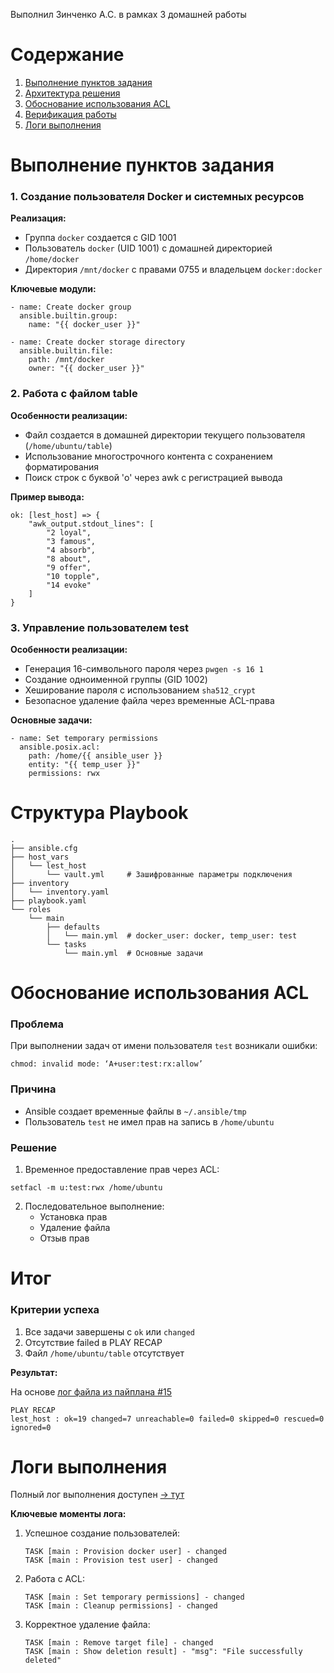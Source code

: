 Выполнил Зинченко А.С. в рамках 3 домашней работы

# Содержание
1. [Выполнение пунктов задания](#выполнение-пунктов-задания)
2. [Архитектура решения](#архитектура-решения)
3. [Обоснование использования ACL](#обоснование-использования-acl)
4. [Верификация работы](#верификация-работы)
5. [Логи выполнения](#логи-выполнения)

# Выполнение пунктов задания

### 1. Создание пользователя Docker и системных ресурсов
**Реализация:**
- Группа `docker` создается с GID 1001
- Пользователь `docker` (UID 1001) с домашней директорией `/home/docker`
- Директория `/mnt/docker` с правами 0755 и владельцем `docker:docker`

**Ключевые модули:**
```
- name: Create docker group
  ansible.builtin.group:
    name: "{{ docker_user }}"

- name: Create docker storage directory
  ansible.builtin.file:
    path: /mnt/docker
    owner: "{{ docker_user }}"
```

### 2. Работа с файлом table
**Особенности реализации:**
- Файл создается в домашней директории текущего пользователя (`/home/ubuntu/table`)
- Использование многострочного контента с сохранением форматирования
- Поиск строк с буквой 'o' через awk с регистрацией вывода

**Пример вывода:**
```
ok: [lest_host] => {
    "awk_output.stdout_lines": [
        "2 loyal",
        "3 famous",
        "4 absorb",
        "8 about",
        "9 offer",
        "10 topple",
        "14 evoke"
    ]
}
```

### 3. Управление пользователем test
**Особенности реализации:**
- Генерация 16-символьного пароля через `pwgen -s 16 1`
- Создание одноименной группы (GID 1002)
- Хеширование пароля с использованием `sha512_crypt`
- Безопасное удаление файла через временные ACL-права

**Основные задачи:**
```
- name: Set temporary permissions
  ansible.posix.acl:
    path: /home/{{ ansible_user }}
    entity: "{{ temp_user }}"
    permissions: rwx
```

# Структура Playbook

```
.
├── ansible.cfg
├── host_vars
│   └── lest_host
│       └── vault.yml     # Зашифрованные параметры подключения 
├── inventory
│   └── inventory.yaml
├── playbook.yaml
└── roles
    └── main
        ├── defaults
        │   └── main.yml  # docker_user: docker, temp_user: test
        └── tasks
            └── main.yml  # Основные задачи
```

# Обоснование использования ACL

### Проблема
При выполнении задач от имени пользователя `test` возникали ошибки:
```
chmod: invalid mode: ‘A+user:test:rx:allow’
```

### Причина
- Ansible создает временные файлы в `~/.ansible/tmp`
- Пользователь `test` не имел прав на запись в `/home/ubuntu`

### Решение
1. Временное предоставление прав через ACL:
```
setfacl -m u:test:rwx /home/ubuntu
```
2. Последовательное выполнение:
   - Установка прав
   - Удаление файла
   - Отзыв прав

# Итог

### Критерии успеха
1. Все задачи завершены с `ok` или `changed`
2. Отсутствие failed в PLAY RECAP
3. Файл `/home/ubuntu/table` отсутствует

**Результат:**

На основе [лог файла из пайплана #15](https://github.com/astrekoi/lesta-hw-2/actions/runs/15182127783)

```
PLAY RECAP
lest_host : ok=19 changed=7 unreachable=0 failed=0 skipped=0 rescued=0 ignored=0
```

# Логи выполнения

Полный лог выполнения доступен [-> тут](https://github.com/astrekoi/lesta-hw-2/actions/runs/15182127783/artifacts/3175240325)

**Ключевые моменты лога:**
1. Успешное создание пользователей:
   ```
   TASK [main : Provision docker user] - changed
   TASK [main : Provision test user] - changed
   ```
2. Работа с ACL:
   ```
   TASK [main : Set temporary permissions] - changed
   TASK [main : Cleanup permissions] - changed
   ```
3. Корректное удаление файла:
   ```
   TASK [main : Remove target file] - changed
   TASK [main : Show deletion result] - "msg": "File successfully deleted"
   ```